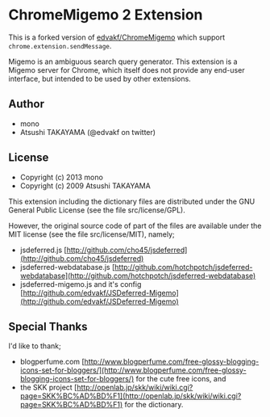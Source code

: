 # ChromeMigemo 2 Extension

This is a forked version of [edvakf/ChromeMigemo](https://github.com/edvakf/ChromeMigemo) which support `chrome.extension.sendMessage`.

Migemo is an ambiguous search query generator.  This extension is a Migemo server for Chrome, which itself does not provide any end-user interface, but intended to be used by other extensions.

## Author

- mono
- Atsushi TAKAYAMA (@edvakf on twitter)

## License

- Copyright (c) 2013 mono
- Copyright (c) 2009 Atsushi TAKAYAMA

This extension including the dictionary files are distributed under the GNU General Public License (see the file src/license/GPL).

However, the original source code of part of the files are available under the MIT license (see the file src/license/MIT), namely;

- jsdeferred.js [http://github.com/cho45/jsdeferred](http://github.com/cho45/jsdeferred)
- jsdeferred-webdatabase.js [http://github.com/hotchpotch/jsdeferred-webdatabase](http://github.com/hotchpotch/jsdeferred-webdatabase)
- jsdeferred-migemo.js and it's config [http://github.com/edvakf/JSDeferred-Migemo](http://github.com/edvakf/JSDeferred-Migemo)

## Special Thanks

I'd like to thank;

- blogperfume.com [http://www.blogperfume.com/free-glossy-blogging-icons-set-for-bloggers/](http://www.blogperfume.com/free-glossy-blogging-icons-set-for-bloggers/) for the cute free icons, and
- the SKK project [http://openlab.jp/skk/wiki/wiki.cgi?page=SKK%BC%AD%BD%F1](http://openlab.jp/skk/wiki/wiki.cgi?page=SKK%BC%AD%BD%F1) for the dictionary.

